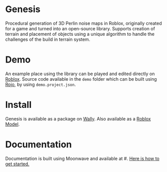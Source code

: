 # Genesis
Procedural generation of 3D Perlin noise maps in Roblox, originally created for a game and turned into an open-source library.
Supports creation of terrain and placement of objects using a unique algorithm to handle the challenges of the build in terrain system.

# Demo
An example place using the library can be played and edited directly on [Roblox](https://www.roblox.com/games/15529154687/Genesis-Demo).
Source code available in the `demo` folder which can be built using [Rojo](https://rojo.space), by using `demo.project.json`.

# Install
Genesis is available as a package on [Wally](https://wally.run).
Also available as a [Roblox Model](https://www.roblox.com/library/15536843454/Genesis-Library).

# Documentation
Documentation is built using Moonwave and available at #.
[Here is how to get started.](#)